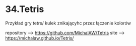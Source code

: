 # 34.Tetris

Przykład gry tetrs/ kulek znikającyhc przez łączenie kolorów


repository --> https://github.com/MichalAW/Tetris
site --> https://michalaw.github.io/Tetris/
